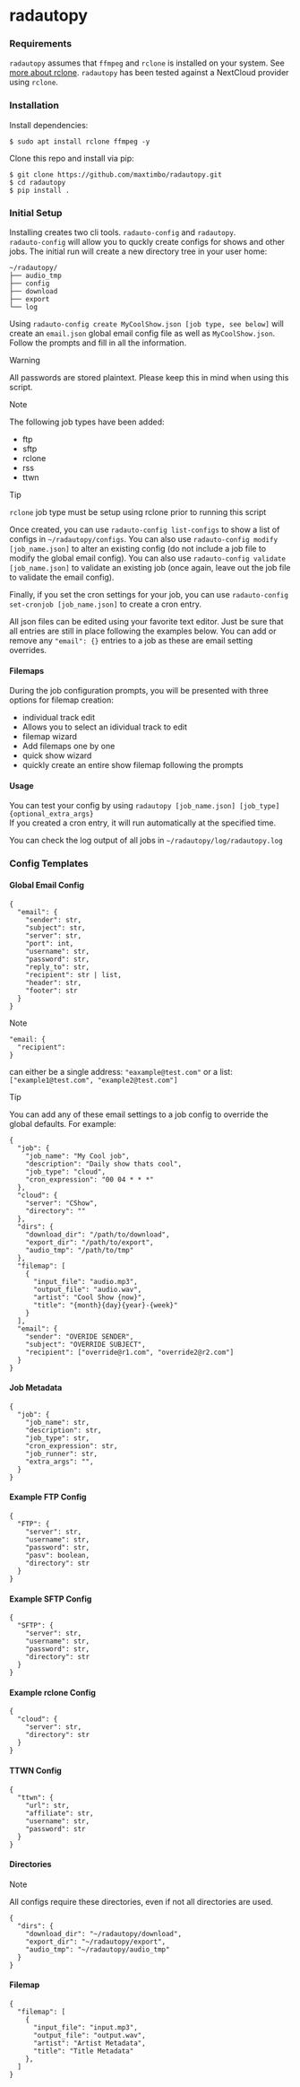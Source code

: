 # radautopy

### Requirements

`radautopy` assumes that `ffmpeg` and `rclone` is installed on your system. See [more about rclone](https://rclone.org/). `radautopy` has been tested against a NextCloud provider using `rclone`.

### Installation

Install dependencies:

```
$ sudo apt install rclone ffmpeg -y
```

Clone this repo and install via pip:

```
$ git clone https://github.com/maxtimbo/radautopy.git
$ cd radautopy
$ pip install .
```


### Initial Setup

Installing creates two cli tools. `radauto-config` and `radautopy`.  
`radauto-config` will allow you to quckly create configs for shows and other jobs. The initial run will create a new directory tree in your user home:

```
~/radautopy/
├── audio_tmp
├── config
├── download
├── export
└── log
```

Using `radauto-config create MyCoolShow.json [job type, see below]` will create an `email.json` global email config file as well as `MyCoolShow.json`. Follow the prompts and fill in all the information.

> [!WARNING]
> All passwords are stored plaintext. Please keep this in mind when using this script.

> [!NOTE]
> The following job types have been added:
> - ftp
> - sftp
> - rclone
> - rss
> - ttwn

> [!TIP]
> `rclone` job type must be setup using rclone prior to running this script

Once created, you can use `radauto-config list-configs` to show a list of configs in `~/radautopy/configs`. You can also use `radauto-config modify [job_name.json]` to alter an existing config (do not include a job file to modify the global email config). You can also use `radauto-config validate [job_name.json]` to validate an existing job (once again, leave out the job file to validate the email config).

Finally, if you set the cron settings for your job, you can use `radauto-config set-cronjob [job_name.json]` to create a cron entry.

All json files can be edited using your favorite text editor. Just be sure that all entries are still in place following the examples below. You can add or remove any `"email": {}` entries to a job as these are email setting overrides.

#### Filemaps

During the job configuration prompts, you will be presented with three options for filemap creation:

- individual track edit
 - Allows you to select an idividual track to edit
- filemap wizard
 - Add filemaps one by one
- quick show wizard
 - quickly create an entire show filemap following the prompts

#### Usage

You can test your config by using `radautopy [job_name.json] [job_type] {optional_extra_args}`  
If you created a cron entry, it will run automatically at the specified time.

You can check the log output of all jobs in `~/radautopy/log/radautopy.log`

### Config Templates

#### Global Email Config

```
{
  "email": {
    "sender": str,
    "subject": str,
    "server": str,
    "port": int,
    "username": str,
    "password": str,
    "reply_to": str,
    "recipient": str | list,
    "header": str,
    "footer": str
  }
}
```

> [!NOTE]
> ```
> "email: {
>   "recipient":
> }
> ```
> can either be a single address: `"eaxample@test.com"` or a list:
> `["example1@test.com", "example2@test.com"]`

> [!TIP]
> You can add any of these email settings to a job config to override the global defaults. For example:
> 
> ```
> {
>   "job": {
>     "job_name": "My Cool job",
>     "description": "Daily show thats cool",
>     "job_type": "cloud",
>     "cron_expression": "00 04 * * *"
>   },
>   "cloud": {
>     "server": "CShow",
>     "directory": ""
>   },
>   "dirs": {
>     "download_dir": "/path/to/download",
>     "export_dir": "/path/to/export",
>     "audio_tmp": "/path/to/tmp"
>   },
>   "filemap": [
>     {
>       "input_file": "audio.mp3",
>       "output_file": "audio.wav",
>       "artist": "Cool Show {now}",
>       "title": "{month}{day}{year}-{week}"
>     }
>   ],
>   "email": {
>     "sender": "OVERIDE SENDER",
>     "subject": "OVERRIDE SUBJECT",
>     "recipient": ["override@r1.com", "override2@r2.com"]
>   }
> }
> ```

#### Job Metadata
```
{
  "job": {
    "job_name": str,
    "description": str,
    "job_type": str,
    "cron_expression": str,
    "job_runner": str,
    "extra_args": "",
  }
}
```

#### Example FTP Config

```
{
  "FTP": {
    "server": str,
    "username": str,
    "password": str,
    "pasv": boolean,
    "directory": str
  }
}
```

#### Example SFTP Config

```
{
  "SFTP": {
    "server": str,
    "username": str,
    "password": str,
    "directory": str
  }
}
```

#### Example rclone Config

```
{
  "cloud": {
    "server": str,
    "directory": str
  }
}
```

#### TTWN Config
```
{
  "ttwn": {
    "url": str,
    "affiliate": str,
    "username": str,
    "password": str
  }
}
```

#### Directories

> [!NOTE]
> All configs require these directories, even if not all directories are used.

```
{
  "dirs": {
    "download_dir": "~/radautopy/download",
    "export_dir": "~/radautopy/export",
    "audio_tmp": "~/radautopy/audio_tmp"
  }
}
```

#### Filemap

```
{
  "filemap": [
    {
      "input_file": "input.mp3",
      "output_file": "output.wav",
      "artist": "Artist Metadata",
      "title": "Title Metadata"
    },
  ]
}
```

